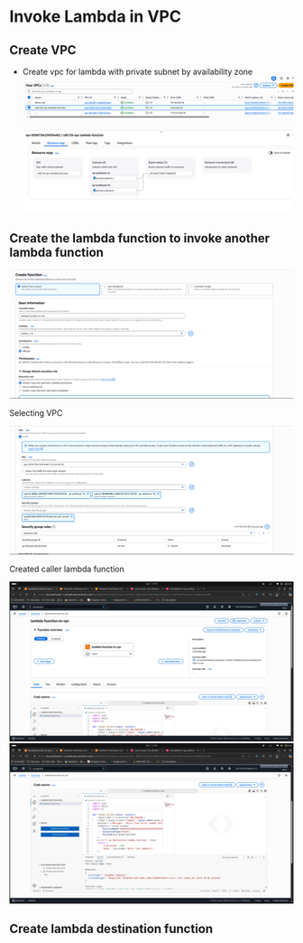 # Invoke Lambda in VPC

## Create VPC
- Create vpc for lambda with private subnet by availability zone
![create-vpc](./assets/image.png)

## Create the lambda function to invoke another lambda function

![create-lambda](./assets/image2.png)

Selecting VPC

![select-vpc](./assets/image3.png)

Created caller lambda function

![caller-lambda](./assets/image4.png)
![caller-lambda](./assets/image5.png)

## Create lambda destination function
